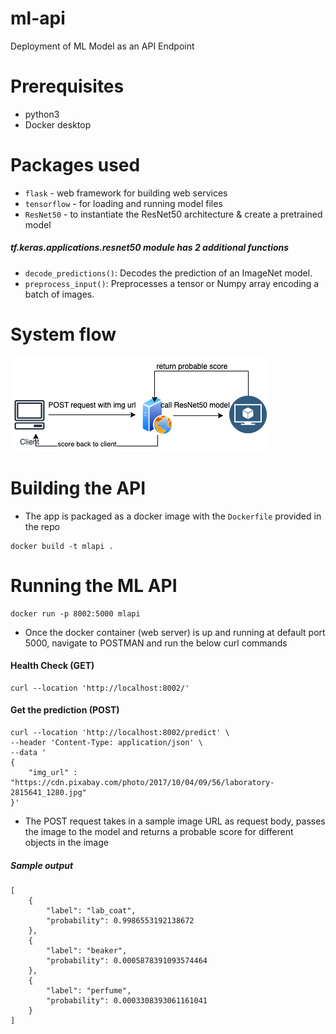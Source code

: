 # ml-api
Deployment of ML Model as an API Endpoint

Prerequisites
====
* python3
* Docker desktop

Packages used
====
* `flask` - web framework for building web services
* `tensorflow` - for loading and running model files
* `ResNet50` - to instantiate the ResNet50 architecture & create a pretrained model

##### **tf.keras.applications.resnet50** module has 2 additional functions

* `decode_predictions()`: Decodes the prediction of an ImageNet model.
* `preprocess_input()`: Preprocesses a tensor or Numpy array encoding a batch of images.

System flow
====
![API overview](images/MLApi.png)

Building the API
=====
* The app is packaged as a docker image with the `Dockerfile` provided in the repo
```
docker build -t mlapi .
```

Running the ML API
====
```
docker run -p 8002:5000 mlapi
```
* Once the docker container (web server) is up and running at default port 5000, navigate to POSTMAN and run the below curl commands

#### Health Check (GET)
```
curl --location 'http://localhost:8002/'
```

#### Get the prediction (POST)
```
curl --location 'http://localhost:8002/predict' \
--header 'Content-Type: application/json' \
--data '
{
    "img_url" : "https://cdn.pixabay.com/photo/2017/10/04/09/56/laboratory-2815641_1280.jpg"
}'
```
* The POST request takes in a sample image URL as request body, passes the image to the model and returns a probable score for different objects in the image

##### Sample output
```
[
    {
        "label": "lab_coat",
        "probability": 0.9986553192138672
    },
    {
        "label": "beaker",
        "probability": 0.0005878391093574464
    },
    {
        "label": "perfume",
        "probability": 0.0003308393061161041
    }
]
```
